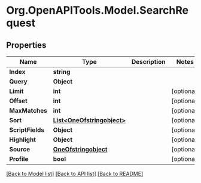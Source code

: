
# Org.OpenAPITools.Model.SearchRequest

## Properties

Name | Type | Description | Notes
------------ | ------------- | ------------- | -------------
**Index** | **string** |  | 
**Query** | **Object** |  | 
**Limit** | **int** |  | [optional] 
**Offset** | **int** |  | [optional] 
**MaxMatches** | **int** |  | [optional] 
**Sort** | [**List&lt;OneOfstringobject&gt;**](OneOfstringobject.md) |  | [optional] 
**ScriptFields** | **Object** |  | [optional] 
**Highlight** | **Object** |  | [optional] 
**Source** | [**OneOfstringobject**](OneOfstringobject.md) |  | [optional] 
**Profile** | **bool** |  | [optional] 

[[Back to Model list]](../README.md#documentation-for-models)
[[Back to API list]](../README.md#documentation-for-api-endpoints)
[[Back to README]](../README.md)

